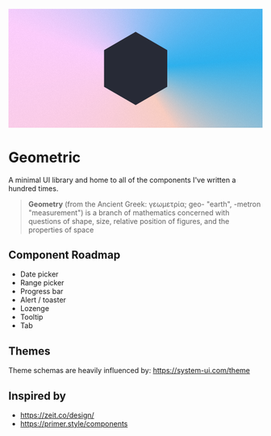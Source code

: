 <p align="center">
  <img src="assets/logo-large-alt.png" alt="Geometric Logo" />
</p>

# Geometric

A minimal UI library and home to all of the components I've written a hundred times.

> **Geometry** (from the Ancient Greek: γεωμετρία; geo- "earth", -metron "measurement") is a branch of mathematics concerned with questions of shape, size, relative position of figures, and the properties of space

## Component Roadmap

-   Date picker
-   Range picker
-   Progress bar
-   Alert / toaster
-   Lozenge
-   Tooltip
-   Tab

## Themes

Theme schemas are heavily influenced by: https://system-ui.com/theme

## Inspired by

-   https://zeit.co/design/
-   https://primer.style/components
